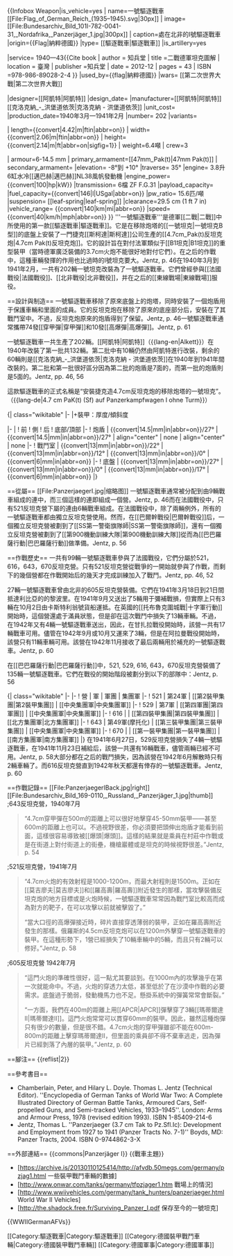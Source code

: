 {{Infobox Weapon|is_vehicle=yes 
 |      name=一號驅逐戰車 [[File:Flag_of_German_Reich_(1935–1945).svg|30px]]
 |           image=[[File:Bundesarchiv_Bild_101I-782-0041-31,_Nordafrika,_Panzerjäger_1.jpg|300px]]
 |         caption=處在北非的I號驅逐戰車
 |origin={{Flag|納粹德國}}
 |type= [[驅逐戰車|驅逐戰車]]
 |is_artillery=yes
 <!-- Service history -->
 |service= 1940—43<ref name=WWIP73>{{Cite book | author = 知兵堂 | title =二戰德軍坦克圖解  | location = 臺灣 | publisher =知兵堂 | date = 2012-12 | pages = 43 | ISBN =978-986-89028-2-4 }}</ref>
 |used_by={{flag|納粹德國}}
 |wars= [[第二次世界大戰|第二次世界大戰]]
 <!-- Production history -->
 |designer=[[阿凱特|阿凱特]]<ref name=entzpp46/>
 |design_date=
 |manufacturer=[[阿凱特|阿凱特]]<br>[[克洛克納_-_洪堡道依茨|克洛克納 - 洪堡道依茨]]<ref name=WWIP73/><ref name=entzpp46/>
 |unit_cost=
 |production_date=1940年3月—1941年2月<ref name=WWIP73/>
 |number= 202<ref  name=WWIP73/>
 |variants= 
 <!-- General specifications --> 
 |          length={{convert|4.42|m|ftin|abbr=on}}
 |           width={{convert|2.06|m|ftin|abbr=on}}
 |          height={{convert|2.14|m|ft|abbr=on|sigfig=1}}
 |          weight=6.4噸
 |            crew=3<ref name=WWIP73/>
 <!-- Vehicle/missile specifications -->
 |          armour=6-14.5 mm
 |         primary_armament=[[47mm_Pak(t)|47mm Pak(t)]]
 |       secondary_armament=
 |elevation= -8°到 +10°
 |traverse= 35°
 |engine= 3.8升6缸水冷[[邁巴赫|邁巴赫]]NL38風帆發動機
 |engine_power={{convert|100|hp|kW}}
 |transmission= 6檔 ZF F.G.31
 |payload_capacity=
 |fuel_capacity={{convert|146|l|USgal|abbr=on}}
 |pw_ratio= 15.6匹/噸
 |suspension= [[leaf-spring|leaf-spring]]
 |clearance=29.5 cm (1 ft 7 in)
 |vehicle_range= {{convert|140|km|mi|abbr=on}}
 |speed= {{convert|40|km/h|mph|abbr=on}}
}}
'''一號驅逐戰車'''是德軍[[二戰|二戰]]中所使用的第一款[[驅逐戰車|驅逐戰車]]。它是在移除炮塔的[[一號坦克|一號坦克B型]]的底盤上安裝了一門捷克[[斯柯達|斯柯達]]公司生產的[[4.7cm_Pak(t)反坦克炮|4.7cm Pak(t)反坦克炮]]。它的設計旨在對付法軍類似于[[B1坦克|B1坦克]]的重型裝甲（當時德軍廣泛裝備的3.7cm火炮不能很好地對付它們）。在之后的作戰中，這種車輛發揮的作用也比過時的I號坦克要大。<ref name=Jentz46>Jentz, p. 46</ref>在1940年3月到1941年2月，一共有202輛一號坦克改裝為了一號驅逐戰車。它們曾經參與[[法國戰役|法國戰役]]、[[北非戰役|北非戰役]]，并在之后的[[東線戰場|東線戰場]]服役。

==設計與制造==
一號驅逐戰車移除了原來底盤上的炮塔，同時安裝了一個炮盾用于保護車輛和里面的成員。它的反坦克炮在移除了原來的底座部分后，安裝在了其戰鬥室中。不過，反坦克炮原來的炮盾得到了保留。<ref name=Jentz46>Jentz, p. 46</ref>一號驅逐戰車通常攜帶74發[[穿甲彈|穿甲彈]]和10發[[高爆彈|高爆彈]]。<ref>Jentz, p. 61</ref>

一號驅逐戰車一共生產了202輛。[[阿凱特|阿凱特]]（{{lang-en|Alkett}}）在1940年改裝了第一批共132輛。第二批中有10輛仍然由阿凱特進行改裝，剩余的60輛則是[[克洛克納_-_洪堡道依茨|克洛克納 - 洪堡道依茨]]在1940年到1941年間改裝的。第二批和第一批很好區分因為第二批的炮盾是7面的，而第一批的炮盾則是5面的。<ref name=entzpp46>Jentz, pp. 46, 56</ref>

這款驅逐戰車的正式名稱是“安裝捷克造4.7cm反坦克炮的移除炮塔的一號坦克”。（{{lang-de|4.7 cm PaK(t) (Sf) auf Panzerkampfwagen I ohne Turm}}）

{| class="wikitable"
|-
|+裝甲：厚度/傾斜度

|-
|
! 前
! 側
! 后
! 底部/頂部
|-
! 炮盾
| {{convert|14.5|mm|in|abbr=on}}/27°
| {{convert|14.5|mm|in|abbr=on}}/27°
| align="center" | none
| align="center" | none
|-
! 戰鬥室
| {{convert|13|mm|in|abbr=on}}/22°
| {{convert|13|mm|in|abbr=on}}/12°
| {{convert|13|mm|in|abbr=on}}/0°
| {{convert|6|mm|in|abbr=on}}
|-
! 底盤
| {{convert|13|mm|in|abbr=on}}/27°
| {{convert|13|mm|in|abbr=on}}/0°
| {{convert|13|mm|in|abbr=on}}/17°
| {{convert|6|mm|in|abbr=on}}
|}

==從屬==
[[File:PanzerjaegerI.jpg|缩略图]]
一號驅逐戰車通常被分配到由9輛戰車組成的連中，而三個這樣的連即組成一個營。<ref name=Jentz46>Jentz, p. 46</ref>而在法國戰役中，只有521反坦克營下屬的連由6輛戰車組成。在法國戰役中，除了兩輛例外，所有的一號驅逐戰車都由獨立反坦克營使用。然而，在[[巴爾幹戰役|巴爾幹戰役]]后，一個獨立反坦克營被劃到了[[SS第一警衛旗隊師|SS第一警衛旗隊師]]，還有一個獨立反坦克營被劃到了[[第900機動訓練大隊|第900機動訓練大隊]]從而為[[巴巴羅薩行動|巴巴羅薩行動]]做準備。<ref name=J56>Jentz, p. 56</ref>

==作戰歷史==
一共有99輛一號驅逐戰車參與了法國戰役，它們分屬於521，616，643，670反坦克營。只有521反坦克營從戰爭的一開始就參與了作戰，而剩下的幾個營都在作戰開始后的幾天才完成訓練加入了戰鬥。<ref>Jentz, pp. 46, 52</ref>

27輛一號驅逐戰車曾由北非的605反坦克營裝備。它們在1941年3月18日到21日間抵達利比亞的的黎波里。在1941年9月又送出了5輛用于彌補戰損，但實際上只有3輛在10月2日由卡斯特利翁號貨船運抵。在英國的[[托布魯克圍城戰|十字軍行動]]開始時，這個營還處于滿員狀態，但是卻在這次戰鬥中損失了13輛車輛。不過，在1942年又有4輛一號驅逐戰車送出，因此，在甘扎拉戰役開始時，該營一共有17輛戰車可用。儘管在1942年9月或10月又運來了3輛，但是在阿拉曼戰役開始時，該營只有11輛車輛可用。該營在1942年11月接收了最后兩輛用於補充的一號驅逐戰車。<ref name=J6>Jentz, p. 60</ref>

在[[巴巴羅薩行動|巴巴羅薩行動]]中，521, 529, 616, 643，670反坦克營裝備了135輛一號驅逐戰車。它們在戰役的開始階段被劃分到以下的部隊中：<ref name=J56>Jentz, p. 56</ref>

{| class="wikitable"
|-
|-
! 營
| 軍
| 軍團
| 集團軍
|-
! 521
| 第24軍
| [[第2裝甲集團|第2裝甲集團]]
| [[中央集團軍|中央集團軍]]
|-
! 529
| 第7軍
| [[第四軍團|第四軍團]]
| [[中央集團軍|中央集團軍]]
|-
! 616
| 
| [[第四裝甲集團|第四裝甲集團]]
| [[北方集團軍|北方集團軍]]
|-
! 643
| 第49軍(摩托化)
| [[第三裝甲集團|第三裝甲集團]]
| [[中央集團軍|中央集團軍]]
|-
! 670
| 
| [[第一裝甲集團|第一裝甲集團]]
| [[南方集團軍|南方集團軍]]
|}
在1941年6月27日，529反坦克營損失了4輛一號驅逐戰車，在1941年11月23日補給后，該營一共還有16輛戰車，儘管兩輛已經不可用。<ref name=J8>Jentz, p. 58</ref>大部分都在之后的戰鬥損失，因為該營在1942年6月解散時只有2輛車輛了。而616反坦克營直到1942年秋天都還有倖存的一號驅逐戰車。<ref name=J6>Jentz, p. 60</ref>

==作戰記錄==
[[File:PanzerjaegerIBack.jpg|right]]
[[File:Bundesarchiv_Bild_169-0110,_Russland,_Panzerjäger_1.jpg|thumb]]
;643反坦克營，1940年7月
<blockquote>“4.7cm穿甲彈在500m的距離上可以很好地擊穿45-50mm裝甲——甚至600m的距離上也可以。不過視野很差，你必須要把頭伸出炮盾才能看到前面，這樣很容易導致被[[爆頭|爆頭]]。這樣的結果就是乘員在村莊中作戰或是在街道上對付街道上的街壘，機槍巖體或是坦克的時候視野很差。”<ref>Jentz, p. 54</ref></blockquote>

;521反坦克營，1941年7月
<blockquote><p>“4.7cm火炮的有效射程是1000-1200m，而最大射程則是1500m。正如在[[莫吉廖夫|莫吉廖夫]]和[[羅高壽|羅高壽]]附近發生的那樣，當攻擊裝備反坦克炮的地方目標或是火炮時候，一號驅逐戰車常常因為戰鬥室比較高而成為對方的靶子，在可以攻擊以前就被擊毀了。”</p>

<p>“當大口徑的高爆彈接近時，碎片直接穿透薄弱的裝甲，正如在羅高壽附近發生的那樣。俄羅斯的4.5cm反坦克炮可以在1200m外擊穿一號驅逐戰車的裝甲。在這種形勢下，1營已經損失了10輛車輛中的5輛，而且只有2輛可以修好。”<ref name=J8>Jentz, p. 58</ref></p></blockquote>

;605反坦克營 1942年7月
<blockquote><p>“這門火炮的準確性很好，這一點尤其要談到。在1000m內的攻擊幾乎在第一次就能命中。不過，火炮的穿透力太低，甚至低於了在沙漠中作戰的必要需求。底盤過于脆弱，發動機馬力也不足。懸掛系統中的彈簧常常會斷裂。”</p>

“一方面，我們在400m的距離上用[[APCR|APCR]]彈擊穿了3輛[[瑪蒂爾達II|瑪蒂爾達II]]。這門火炮常常可以貫穿60mm的裝甲。因此，雖然這種炮彈只有很少的數量，但是很不錯。4.7cm火炮的穿甲彈雖卻不能在600m-800m的距離上擊穿瑪蒂爾達II，但里面的乘員卻不得不棄車逃走，因為彈片已經剝落了內層的裝甲。”<ref name=J6>Jentz, p. 60</ref></p></blockquote>

==腳注==
{{reflist|2}}

==參考書目==
* Chamberlain, Peter, and Hilary L. Doyle. Thomas L. Jentz (Technical Editor). ''Encyclopedia of German Tanks of World War Two: A Complete Illustrated Directory of German Battle Tanks, Armoured Cars, Self-propelled Guns, and Semi-tracked Vehicles, 1933–1945''. London: Arms and Armour Press, 1978 (revised edition 1993). ISBN 1-85409-214-6
* Jentz, Thomas L. ''Panzerjaeger (3.7 cm Tak to Pz.Sfl.Ic): Development and Employment from 1927 to 1941 (Panzer Tracts No. 7-1)'' Boyds, MD: Panzer Tracts, 2004.  ISBN 0-9744862-3-X

==外部連結==
{{commons|Panzerjäger I}}
{{戰車主題}}
* [https://archive.is/20130110125414/http://afvdb.50megs.com/germany/pzjag1.html 一些裝甲戰鬥車輛的數據]
* [http://www.onwar.com/tanks/germany/tfpzjager1.htm 戰場上的情況]
* [http://www.wwiivehicles.com/germany/tank_hunters/panzerjaeger.html World War II Vehicles]
* [http://the.shadock.free.fr/Surviving_Panzer_I.pdf 保存至今的一號坦克]

{{WWIIGermanAFVs}}

[[Category:驅逐戰車|Category:驅逐戰車]]
[[Category:德國裝甲戰鬥車輛|Category:德國裝甲戰鬥車輛]]
[[Category:德國軍事|Category:德國軍事]]